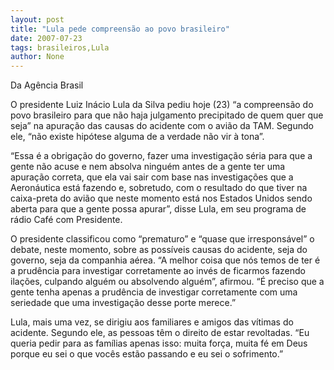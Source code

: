 ```yaml
---
layout: post
title: "Lula pede compreensão ao povo brasileiro"
date: 2007-07-23
tags: brasileiros,Lula
author: None
---
```

Da Ag&ecirc;ncia Brasil&nbsp;

O presidente Luiz In&aacute;cio Lula da Silva pediu hoje (23) &ldquo;a compreens&atilde;o do povo brasileiro para que n&atilde;o haja julgamento precipitado de quem quer que seja&rdquo; na apura&ccedil;&atilde;o das causas do acidente com o avi&atilde;o da TAM. Segundo ele, &ldquo;n&atilde;o existe hip&oacute;tese alguma de a verdade n&atilde;o vir &agrave; tona&rdquo;. 

&ldquo;Essa &eacute; a obriga&ccedil;&atilde;o do governo, fazer uma investiga&ccedil;&atilde;o s&eacute;ria para que a gente n&atilde;o acuse e nem absolva ningu&eacute;m antes de a gente ter uma apura&ccedil;&atilde;o correta, que ela vai sair com base nas investiga&ccedil;&otilde;es que a Aeron&aacute;utica est&aacute; fazendo e, sobretudo, com o resultado do que tiver na caixa-preta do avi&atilde;o que neste momento est&aacute; nos Estados Unidos sendo aberta para que a gente possa apurar&rdquo;, disse Lula, em seu programa de r&aacute;dio Caf&eacute; com Presidente. 

O presidente classificou como &ldquo;prematuro&rdquo; e &ldquo;quase que irrespons&aacute;vel&rdquo; o debate, neste momento, sobre as poss&iacute;veis causas do acidente, seja do governo, seja da companhia a&eacute;rea. &ldquo;A melhor coisa que n&oacute;s temos de ter &eacute; a prud&ecirc;ncia para investigar corretamente ao inv&eacute;s de ficarmos fazendo ila&ccedil;&otilde;es, culpando algu&eacute;m ou absolvendo algu&eacute;m&rdquo;, afirmou. &ldquo;&Eacute; preciso que a gente tenha apenas a prud&ecirc;ncia de investigar corretamente com uma seriedade que uma investiga&ccedil;&atilde;o desse porte merece.&rdquo; 

Lula, mais uma vez, se dirigiu aos familiares e amigos das v&iacute;timas do acidente. Segundo ele, as pessoas t&ecirc;m o direito de estar revoltadas. &ldquo;Eu queria pedir para as fam&iacute;lias apenas isso: muita for&ccedil;a, muita f&eacute; em Deus porque eu sei o que voc&ecirc;s est&atilde;o passando e eu sei o sofrimento.&rdquo;  
